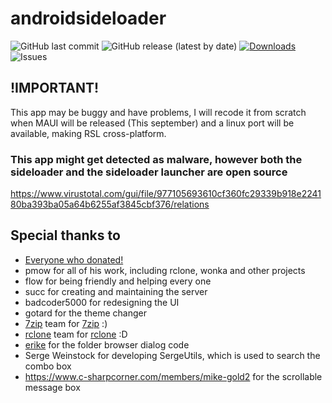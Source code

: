 # androidsideloader
![GitHub last commit](https://img.shields.io/github/last-commit/nerdunit/androidsideloader)
![GitHub release (latest by date)](https://img.shields.io/github/v/release/nerdunit/androidsideloader)
[![Downloads](https://img.shields.io/github/downloads/nerdunit/androidsideloader/total.svg)](https://github.com/nerdunit/androidsideloader/releases)
![Issues](https://img.shields.io/github/issues/nerdunit/androidsideloader)

## !IMPORTANT!
This app may be buggy and have problems, I will recode it from scratch when MAUI will be released (This september) and a linux port will be available, making RSL cross-platform.

### This app might get detected as malware, however both the sideloader and the sideloader launcher are open source

https://www.virustotal.com/gui/file/977105693610cf360fc29339b918e224180ba393ba05a64b6255af3845cbf376/relations

## Special thanks to
 - [Everyone who donated!](https://raw.githubusercontent.com/nerdunit/androidsideloader/master/donators.txt)
 - pmow for all of his work, including rclone, wonka and other projects
 - flow for being friendly and helping every one
 - succ for creating and maintaining the server
 - badcoder5000 for redesigning the UI
 - gotard for the theme changer
 - [7zip](https://www.7-zip.org/) team for [7zip](https://www.7-zip.org/) :)
 - [rclone](https://rclone.org/) team for [rclone](https://rclone.org/) :D
 - [erike](https://stackoverflow.com/users/57611/erike) for the folder browser dialog code
 - Serge Weinstock for developing SergeUtils, which is used to search the combo box
 - https://www.c-sharpcorner.com/members/mike-gold2 for the scrollable message box
